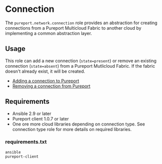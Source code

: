 # Connection

The ```pureport.network.connection``` role provides an abstraction for 
creating connections from a Pureport Multicloud Fabric to another cloud by
implementing a common abstraction layer.  

## Usage

This role can add a new connection (`state=present`) or remove an existing
connection (`state=absent`) from a Pureport Mutlicloud Fabric.  If the 
fabric doesn't already exist, it will be created.

- [Adding a connection to Pureport](docs/add_connection.md)
- [Removing a connection from Pureport](docs/remove_connection.md)

## Requirements

- Ansible 2.9 or later
- Pureport client 1.0.7 or later
- One ore more cloud libraries depending on connection type.  See connection
  type role for more details on required libraries.

### requirements.txt

```
ansible 
pureport-client
```

